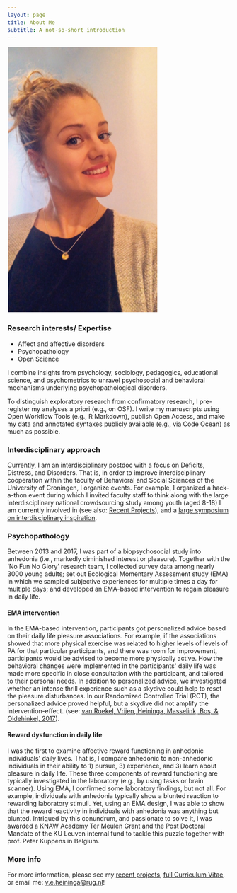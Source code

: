 ```yaml
---
layout: page
title: About Me
subtitle: A not-so-short introduction
---
```


![Me](/img/Picture2.png "Me")

### Research interests/ Expertise
- Affect and affective disorders
- Psychopathology
- Open Science

I combine insights from psychology, sociology, pedagogics, educational science, and psychometrics to unravel psychosocial and behavioral mechanisms underlying psychopathological disorders.

To distinguish exploratory research from confirmatory research, I pre-register my analyses a priori (e.g., on OSF). I write my manuscripts using Open Workflow Tools (e.g., R Markdown), publish Open Access, and make my data and annotated syntaxes publicly available (e.g., via Code Ocean) as much as possible.

### Interdisciplinary approach

Currently, I am an interdisciplinary postdoc with a focus on Deficits, Distress, and Disorders. That is, in order to improve interdisciplinary cooperation within the faculty of Behavioral and Social Sciences of the University of Groningen, I organize events. For example, I organized a hack-a-thon event during which I invited faculty staff to think along with the large interdisciplinary national crowdsourcing study among youth (aged 8-18) I am currently involved in (see also: [Recent Projects](https://heiningave.github.io/projects/)), and a [large symposium on interdisciplinary inspiration](https://heiningave.github.io/2020-02-25-BSS-symposium-Interdisciplinary-Inspiration-was-a-great-succes!!/).

### Psychopathology

Between 2013 and 2017, I was part of a biopsychosocial study into anhedonia (i.e., markedly diminished interest or pleasure). Together with the ‘No Fun No Glory’ research team, I collected survey data among nearly 3000 young adults; set out Ecological Momentary Assessment study (EMA) in which we sampled subjective experiences for multiple times a day for multiple days; and developed an EMA-based intervention te regain pleasure in daily life.

#### EMA intervention

In the EMA-based intervention, participants got personalized advice based on their daily life pleasure associations. For example, if the associations showed that more physical exercise was related to higher levels of levels of PA for that particular participants, and there was room for improvement, participants would be advised to become more physically active. How the behavioral changes were implemented in the participants' daily life was made more specific in close consultation with the participant, and tailored to their personal needs. In addition to personalized advice, we investigated whether an intense thrill experience such as a skydive could help to reset the pleasure disturbances. In our Randomized Controlled Trial (RCT), the personalized advice proved helpful, but a skydive did not amplify the intervention-effect.
(see: [van Roekel, Vrijen, Heininga, Masselink, Bos, & Oldehinkel, 2017](https://reader.elsevier.com/reader/sd/pii/S0005789416300843?token=4DB2AB00A05A0B08D18A5EC89899EFB039AE3038804A19F1AEAF15776D09D10B089602592A3D60E7C1B9DC258FFDEAF6)).

#### Reward dysfunction in daily life

I was the first to examine affective reward functioning in anhedonic individuals' daily lives. That is, I compare anhedonic to non-anhedonic individuals in their ability to 1) pursue, 3) experience, and 3) learn about pleasure in daily life. These three components of reward functioning are typically investigated in the laboratory (e.g., by using tasks or brain scanner). Using EMA, I confirmed some laboratory findings, but not all. For example, individuals with anhedonia typically show a blunted reaction to rewarding laboratory stimuli. Yet, using an EMA design, I was able to show that the reward reactivity in individuals with anhedonia was anything but blunted. Intrigued by this conundrum, and passionate to solve it, I was awarded a KNAW Academy Ter Meulen Grant and the Post Doctoral Mandate of the KU Leuven internal fund to tackle this puzzle together with prof. Peter Kuppens in Belgium.


### More info

For more information, please see my [recent projects](https://heiningave.github.io/projects/), [full Curriculum Vitae](https://heiningave.github.io/CV/), or email me: v.e.heininga@rug.nl!
